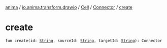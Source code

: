 [anima](../../../index.md) / [io.anima.transform.drawio](../../index.md) / [Cell](../index.md) / [Connector](index.md) / [create](./create.md)

# create

`fun create(id: `[`String`](https://kotlinlang.org/api/latest/jvm/stdlib/kotlin/-string/index.html)`, sourceId: `[`String`](https://kotlinlang.org/api/latest/jvm/stdlib/kotlin/-string/index.html)`, targetId: `[`String`](https://kotlinlang.org/api/latest/jvm/stdlib/kotlin/-string/index.html)`): Connector`